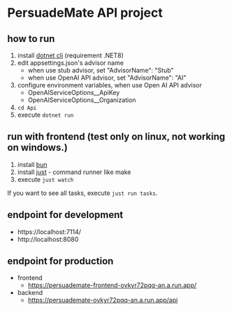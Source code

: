 # PersuadeMate API project

## how to run

1. install [dotnet cli](https://learn.microsoft.com/en-us/dotnet/core/install/) (requirement .NET8)
2. edit appsettings.json's advisor name
   - when use stub advisor, set "AdvisorName": "Stub"
   - when use OpenAI API advisor, set "AdvisorName": "AI"
3. configure environment variables, when use Open AI API advisor
   - OpenAIServiceOptions__ApiKey
   - OpenAIServiceOptions__Organization
4. `cd Api`
5. execute `dotnet run`

## run with frontend (test only on linux, not working on windows.)

1. install [bun](https://bun.sh/)
2. install [just](https://github.com/casey/just) - command runner like make
3. execute `just watch`

If you want to see all tasks, execute `just run tasks`.

## endpoint for development

- https://localhost:7114/
- http://localhost:8080

## endpoint for production

- frontend
  - https://persuademate-frontend-ovkyr72pqq-an.a.run.app/
- backend
  - https://persuademate-ovkyr72pqq-an.a.run.app/api
